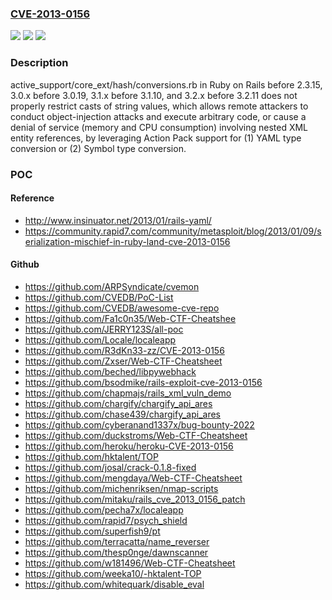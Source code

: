 ### [CVE-2013-0156](https://cve.mitre.org/cgi-bin/cvename.cgi?name=CVE-2013-0156)
![](https://img.shields.io/static/v1?label=Product&message=n%2Fa&color=blue)
![](https://img.shields.io/static/v1?label=Version&message=%3D%20n%2Fa%20&color=brighgreen)
![](https://img.shields.io/static/v1?label=Vulnerability&message=n%2Fa&color=brighgreen)

### Description

active_support/core_ext/hash/conversions.rb in Ruby on Rails before 2.3.15, 3.0.x before 3.0.19, 3.1.x before 3.1.10, and 3.2.x before 3.2.11 does not properly restrict casts of string values, which allows remote attackers to conduct object-injection attacks and execute arbitrary code, or cause a denial of service (memory and CPU consumption) involving nested XML entity references, by leveraging Action Pack support for (1) YAML type conversion or (2) Symbol type conversion.

### POC

#### Reference
- http://www.insinuator.net/2013/01/rails-yaml/
- https://community.rapid7.com/community/metasploit/blog/2013/01/09/serialization-mischief-in-ruby-land-cve-2013-0156

#### Github
- https://github.com/ARPSyndicate/cvemon
- https://github.com/CVEDB/PoC-List
- https://github.com/CVEDB/awesome-cve-repo
- https://github.com/Fa1c0n35/Web-CTF-Cheatshee
- https://github.com/JERRY123S/all-poc
- https://github.com/Locale/localeapp
- https://github.com/R3dKn33-zz/CVE-2013-0156
- https://github.com/Zxser/Web-CTF-Cheatsheet
- https://github.com/beched/libpywebhack
- https://github.com/bsodmike/rails-exploit-cve-2013-0156
- https://github.com/chapmajs/rails_xml_vuln_demo
- https://github.com/chargify/chargify_api_ares
- https://github.com/chase439/chargify_api_ares
- https://github.com/cyberanand1337x/bug-bounty-2022
- https://github.com/duckstroms/Web-CTF-Cheatsheet
- https://github.com/heroku/heroku-CVE-2013-0156
- https://github.com/hktalent/TOP
- https://github.com/josal/crack-0.1.8-fixed
- https://github.com/mengdaya/Web-CTF-Cheatsheet
- https://github.com/michenriksen/nmap-scripts
- https://github.com/mitaku/rails_cve_2013_0156_patch
- https://github.com/pecha7x/localeapp
- https://github.com/rapid7/psych_shield
- https://github.com/superfish9/pt
- https://github.com/terracatta/name_reverser
- https://github.com/thesp0nge/dawnscanner
- https://github.com/w181496/Web-CTF-Cheatsheet
- https://github.com/weeka10/-hktalent-TOP
- https://github.com/whitequark/disable_eval

